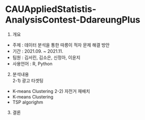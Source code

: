 # CAUAppliedStatistis-AnalysisContest-DdareungPlus

1. 개요
* 주제 : 데이터 분석을 통한 따릉이 적자 문제 해결 방안
* 기간 : 2021.09. ~ 2021.11.
* 팀원 : 김서린, 김소은, 신정아, 이윤지
* 사용언어 : R, Python

2. 분석내용  
2-1) 광고 타겟팅  
* K-means Clustering
2-2) 자전거 재배치  
* K-means Clustering
* TSP algorighm

3. 결론

